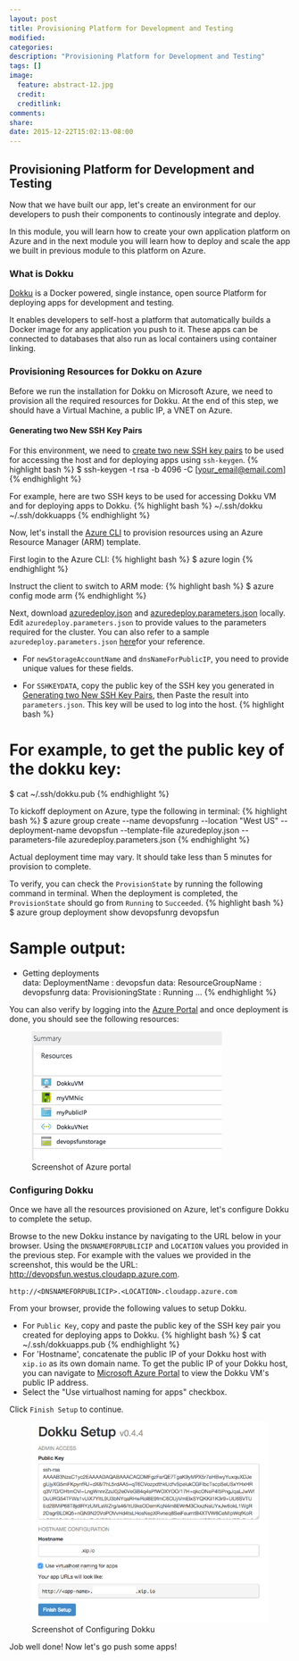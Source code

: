 ```yaml
---
layout: post
title: Provisioning Platform for Development and Testing
modified:
categories: 
description: "Provisioning Platform for Development and Testing"
tags: []
image:
  feature: abstract-12.jpg
  credit:
  creditlink:
comments:
share:
date: 2015-12-22T15:02:13-08:00
---
```

## Provisioning Platform for Development and Testing
Now that we have built our app, let's create an environment for our developers to push their components to continously integrate and deploy.

In this module, you will learn how to create your own application platform on Azure and in the next module you will learn how to deploy and scale the app we built in previous module to this platform on Azure.

### What is Dokku
[Dokku](http://dokku.viewdocs.io/dokku/) is a Docker powered, single instance, open source Platform for deploying apps for development and testing. 

It enables developers to self-host a platform that automatically builds a Docker image for any application you push to it. These apps can be connected to databases that also run as local containers using container linking.

### Provisioning Resources for Dokku on Azure 
Before we run the installation for Dokku on Microsoft Azure, we need to provision all the required resources for Dokku. At the end of this step, we should have a Virtual Machine, a public IP, a VNET on Azure.

#### Generating two New SSH Key Pairs
For this environment, we need to [create two new SSH key pairs](https://help.github.com/articles/generating-ssh-keys/) to be used for accessing the host and for deploying apps using `ssh-keygen`.
{% highlight bash %}
$ ssh-keygen -t rsa -b 4096 -C [your_email@email.com]
{% endhighlight %}

For example, here are two SSH keys to be used for accessing Dokku VM and for deploying apps to Dokku.
{% highlight bash %}
~/.ssh/dokku
~/.ssh/dokkuapps
{% endhighlight %}

Now, let's install the [Azure CLI](https://azure.microsoft.com/en-us/documentation/articles/xplat-cli-install/) to provision resources using an Azure Resource Manager (ARM) template.

First login to the Azure CLI:
{% highlight bash %}
$ azure login
{% endhighlight %}

Instruct the client to switch to ARM mode:
{% highlight bash %}
$ azure config mode arm
{% endhighlight %}

Next, download [azuredeploy.json](https://github.com/Azure/azure-quickstart-templates/blob/master/dokku-vm/azuredeploy.json) and [azuredeploy.parameters.json](https://github.com/Azure/azure-quickstart-templates/blob/master/dokku-vm/azuredeploy.parameters.json) locally. Edit `azuredeploy.parameters.json` to provide values to the parameters required for the cluster. You can also refer to a sample `azuredeploy.parameters.json` [here](https://github.com/ritazh/devopsfun/blob/gh-pages/azuredeploy.parameters.json)for your reference.

- For `newStorageAccountName` and `dnsNameForPublicIP`, you need to provide unique values for these fields.

- For `SSHKEYDATA`, copy the public key of the SSH key you generated in [Generating two New SSH Key Pairs](#generating-two-new-ssh-key-pairs), then Paste the result into `parameters.json`. This key will be used to log into the host.
{% highlight bash %}
# For example, to get the public key of the dokku key:
$ cat ~/.ssh/dokku.pub
{% endhighlight %}

To kickoff deployment on Azure, type the following in terminal:
{% highlight bash %}
$ azure group create --name devopsfunrg --location "West US" --deployment-name devopsfun --template-file azuredeploy.json --parameters-file azuredeploy.parameters.json
{% endhighlight %}

Actual deployment time may vary. It should take less than 5 minutes for provision to complete.

To verify, you can check the `ProvisionState` by running the following command in terminal. When the deployment is completed, the `ProvisionState` should go from `Running` to `Succeeded`. 
{% highlight bash %}
$ azure group deployment show devopsfunrg devopsfun

# Sample output:
+ Getting deployments                                     
data:    DeploymentName     : devopsfun
data:    ResourceGroupName  : devopsfunrg
data:    ProvisioningState  : Running
...
{% endhighlight %}

You can also verify by logging into the [Azure Portal](https://portal.azure.com/) and once deployment is done, you should see the following resources:

<figure>
	<img src="../images/dokkuonazure.png"/>
	<figcaption>Screenshot of Azure portal</figcaption>
</figure>

### Configuring Dokku
Once we have all the resources provisioned on Azure, let's configure Dokku to complete the setup.

Browse to the new Dokku instance by navigating to the URL below in your browser. Using the `DNSNAMEFORPUBLICIP` and `LOCATION` values you provided in the previous step. For example with the values we provided in the screenshot, this would be the URL: http://devopsfun.westus.cloudapp.azure.com.

```
http://<DNSNAMEFORPUBLICIP>.<LOCATION>.cloudapp.azure.com
```

From your browser, provide the following values to setup Dokku.

- For `Public Key`, copy and paste the public key of the SSH key pair you created for deploying apps to Dokku. 
{% highlight bash %}
$ cat ~/.ssh/dokkuapps.pub 
{% endhighlight %}
- For 'Hostname', concatenate the public IP of your Dokku host with `xip.io` as its own domain name. To get the public IP of your Dokku host, you can navigate to [Microsoft Azure Portal](https://portal.azure.com/) to view the Dokku VM's public IP address.
- Select the "Use virtualhost naming for apps" checkbox.

Click `Finish Setup` to continue.

<figure>
	<img src="../images/configuredokku.png"/>
	<figcaption>Screenshot of Configuring Dokku</figcaption>
</figure>

Job well done! Now let's go push some apps!


